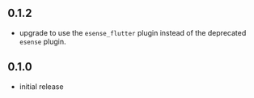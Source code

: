 ## 0.1.2
* upgrade to use the `esense_flutter` plugin instead of the deprecated `esense` plugin.

## 0.1.0
* initial release
